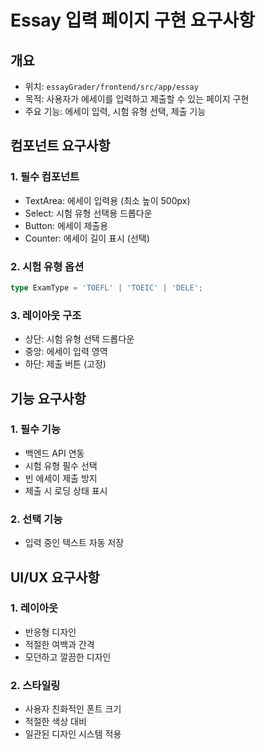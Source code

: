 # Essay 입력 페이지 구현 요구사항

## 개요
- 위치: `essayGrader/frontend/src/app/essay`
- 목적: 사용자가 에세이를 입력하고 제출할 수 있는 페이지 구현
- 주요 기능: 에세이 입력, 시험 유형 선택, 제출 기능

## 컴포넌트 요구사항

### 1. 필수 컴포넌트
- TextArea: 에세이 입력용 (최소 높이 500px)
- Select: 시험 유형 선택용 드롭다운
- Button: 에세이 제출용
- Counter: 에세이 길이 표시 (선택)

### 2. 시험 유형 옵션
```typescript
type ExamType = 'TOEFL' | 'TOEIC' | 'DELE';
```

### 3. 레이아웃 구조
- 상단: 시험 유형 선택 드롭다운
- 중앙: 에세이 입력 영역
- 하단: 제출 버튼 (고정)

## 기능 요구사항

### 1. 필수 기능
- 백엔드 API 연동
- 시험 유형 필수 선택
- 빈 에세이 제출 방지
- 제출 시 로딩 상태 표시

### 2. 선택 기능
- 입력 중인 텍스트 자동 저장

## UI/UX 요구사항

### 1. 레이아웃
- 반응형 디자인
- 적절한 여백과 간격
- 모던하고 깔끔한 디자인

### 2. 스타일링
- 사용자 친화적인 폰트 크기
- 적절한 색상 대비
- 일관된 디자인 시스템 적용